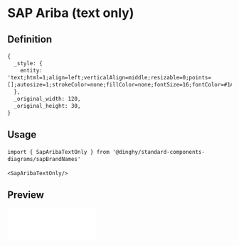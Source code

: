 # SAP Ariba (text only)

## Definition

```
{
  _style: { 
    entity: 'text;html=1;align=left;verticalAlign=middle;resizable=0;points=[];autosize=1;strokeColor=none;fillColor=none;fontSize=16;fontColor=#1A2733;fontFamily=Helvetica;fontStyle=1',
  },
  _original_width: 120,
  _original_height: 30,
}
```

## Usage

```
import { SapAribaTextOnly } from '@dinghy/standard-components-diagrams/sapBrandNames'

<SapAribaTextOnly/>
```

## Preview

<img src="./sap-ariba-text-only.png" width="200"/>
